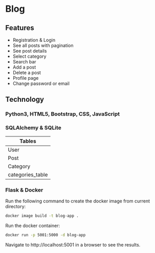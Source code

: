 # Blog

## Features

* Registration & Login
* See all posts with pagination
* See post details
* Select category
* Search bar
* Add a post
* Delete a post
* Profile page
* Change password or email

## Technology

### Python3, HTML5, Bootstrap, CSS, JavaScript
### SQLAlchemy & SQLite

| Tables        |
| ------------- |
| User          |
| Post          |
| Category      |
| categories_table   |


### Flask & Docker

Run the following command to create the docker image from current directory:

```bash
docker image build -t blog-app .
```
Run the docker container:

```bash
docker run -p 5001:5000 -d blog-app
```
Navigate to http://localhost:5001 in a browser to see the results.
